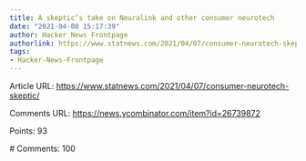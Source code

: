 ```yaml
---
title: A skeptic’s take on Neuralink and other consumer neurotech
date: "2021-04-08 15:17:39"
author: Hacker News Frontpage
authorlink: https://www.statnews.com/2021/04/07/consumer-neurotech-skeptic/
tags:
- Hacker-News-Frontpage
---
```


<p>Article URL: <a href="https://www.statnews.com/2021/04/07/consumer-neurotech-skeptic/">https://www.statnews.com/2021/04/07/consumer-neurotech-skeptic/</a></p>
<p>Comments URL: <a href="https://news.ycombinator.com/item?id=26739872">https://news.ycombinator.com/item?id=26739872</a></p>
<p>Points: 93</p>
<p># Comments: 100</p>
